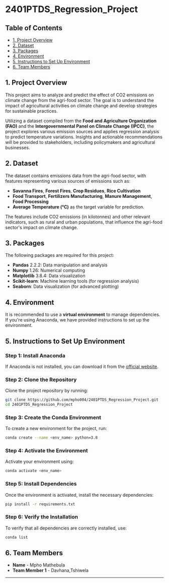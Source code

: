 # 2401PTDS_Regression_Project


## Table of Contents
* [1. Project Overview](#project-overview)
* [2. Dataset](#dataset)
* [3. Packages](#packages)
* [4. Environment](#environment)
* [5. Instructions to Set Up Environment](#instructions-to-set-up-environment)
* [6. Team Members](#team-members)

## 1. Project Overview <a name="project-overview"></a>
This project aims to analyze and predict the effect of CO2 emissions on climate change from the agri-food sector. The goal is to understand the impact of agricultural activities on climate change and develop strategies for sustainable practices. 

Utilizing a dataset compiled from the **Food and Agriculture Organization (FAO)** and the **Intergovernmental Panel on Climate Change (IPCC)**, the project explores various emission sources and applies regression analysis to predict temperature variations. Insights and actionable recommendations will be provided to stakeholders, including policymakers and agricultural businesses.

## 2. Dataset <a name="dataset"></a>
The dataset contains emissions data from the agri-food sector, with features representing various sources of emissions such as:
- **Savanna Fires**, **Forest Fires**, **Crop Residues**, **Rice Cultivation**
- **Food Transport**, **Fertilizers Manufacturing**, **Manure Management**, **Food Processing**
- **Average Temperature (°C)** as the target variable for prediction.

The features include CO2 emissions (in kilotonnes) and other relevant indicators, such as rural and urban populations, that influence the agri-food sector's impact on climate change.

## 3. Packages <a name="packages"></a>
The following packages are required for this project:
- **Pandas** 2.2.2: Data manipulation and analysis
- **Numpy** 1.26: Numerical computing
- **Matplotlib** 3.8.4: Data visualization
- **Scikit-learn**: Machine learning tools (for regression analysis)
- **Seaborn**: Data visualization (for advanced plotting)

## 4. Environment <a name="environment"></a>
It is recommended to use a **virtual environment** to manage dependencies. If you're using Anaconda, we have provided instructions to set up the environment.

## 5. Instructions to Set Up Environment <a name="instructions-to-set-up-environment"></a>

### **Step 1: Install Anaconda**
If Anaconda is not installed, you can download it from the [official website](https://www.anaconda.com/products/individual).

### **Step 2: Clone the Repository**
Clone the project repository by running:
```bash
git clone https://github.com/mpho004/2401PTDS_Regression_Project.git
cd 2401PTDS_Regression_Project
```

### **Step 3: Create the Conda Environment**
To create a new environment for the project, run:
```bash
conda create --name <env_name> python=3.8
```

### **Step 4: Activate the Environment**
Activate your environment using:
```bash
conda activate <env_name>
```

### **Step 5: Install Dependencies**
Once the environment is activated, install the necessary dependencies:
```bash
pip install -r requirements.txt
```

### **Step 6: Verify the Installation**
To verify that all dependencies are correctly installed, use:
```bash
conda list
```

## 6. Team Members <a name="team-members"></a>
- **Name** - Mpho Mathebula
- **Team Member 1** - Davhana,Tshiwela

---


